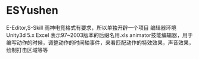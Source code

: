 # ESYushen
E-Editor,S-Skill
雨神电竞格式有要求，所以单独开辟一个项目
编辑器环境Unity3d 5.x
Excel 表示97~2003版本的后缀名用.xls
animator技能编辑器，用于编写动作的时候，调整动作的时间轴事件，来看匹配动作的特效效果，声音效果，绘制打击区域等等
